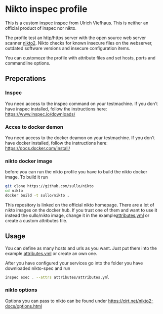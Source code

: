 # Nikto inspec profile

This is a custom inspec [inspec](https://www.inspec.io/) from Ulrich Viefhaus. This is neither an official product of inspec nor nikto.

The profile test an http/https server with the open source web server scanner [nikto2](https://cirt.net/Nikto2). Nikto checks for known insecure files on the webserver, outdated software versions and insecure configuration items.

You can customoze the profile with attribute files and set hosts, ports and commandline options.

## Preperations

### Inspec

You need access to the inspec command on your testmachine. If you don't have inspec installed, follow the instructions here: https://www.inspec.io/downloads/

### Acces to docker demon

You need access to the docker deamon on your testmachine. If you don't have docker installed, follow the instructions here: https://docs.docker.com/install/

### nikto docker image

before you can run the nikto profile you have to build the nikto docker image. To build it run

```bash
git clone https://github.com/sullo/nikto
cd nikto
docker build -t sullo/nikto .
```

This repository is linked on the official nikto homepage. There are a lot of nikto images on the docker hub. If you trust one of them and want to use it instead the sullo/nikto image, change it in the example[attributes.yml](attributes/attributes.yml) or create a custom attributes file.

## Usage

You can define as many hosts and urls as you want. Just put them into the example [attributes.yml](attributes/attributes.yml) or create an own one.

After you have configured your services go into the folder you have downloaded nikto-spec and run

```bash
inspec exec . --attrs attributes/attributes.yml
```

### nikto options

Options you can pass to nikto can be found under https://cirt.net/nikto2-docs/options.html
